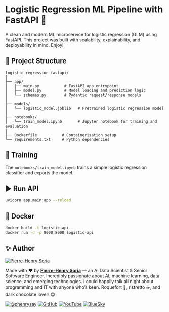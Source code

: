 # Logistic Regression ML Pipeline with FastAPI 🚀

A clean and modern ML microservice for logistic regression (GLM) using FastAPI. This project was built with scalability, explainability, and deployability in mind. Enjoy!

## 🔧 Project Structure

```
logistic-regression-fastapi/
│
├── app/
│   ├── main.py           # FastAPI app entrypoint
│   ├── model.py          # Model loading and prediction logic
│   └── schemas.py        # Pydantic request/response models
│
├── models/
│   └── logistic_model.joblib   # Pretrained logistic regression model
│
├── notebooks/
│   └── train_model.ipynb       # Jupyter notebook for training and evaluation
│
├── Dockerfile           # Containerisation setup
└── requirements.txt     # Python dependencies
```

## 🧪 Training

The `notebooks/train_model.ipynb` trains a simple logistic regression classifier and exports the model.

## ▶️ Run API

```bash
uvicorn app.main:app --reload
```

## 🐳 Docker

```bash
docker build -t logistic-api .
docker run -d -p 8000:8000 logistic-api
```

## ✨ Author

[![Pierre-Henry Soria](https://avatars0.githubusercontent.com/u/1325411?s=200)](https://ph7.me)

Made with ❤️ by **[Pierre-Henry Soria](https://pierrehenry.be)** — an AI Data Scientist & Senior Software Engineer. Incredibly passionate about AI, machine learning, data science, and emerging technologies. I could happily talk all night about programming and IT with anyone who’s keen. Roquefort 🧀, ristretto ☕️, and dark chocolate lover! 😋

[![@phenrysay](https://img.shields.io/badge/x-000000?style=for-the-badge&logo=x)](https://x.com/phenrysay "Follow Me on X")  [![GitHub](https://img.shields.io/badge/GitHub-100000?style=for-the-badge&logo=github&logoColor=white)](https://github.com/pH-7 "My GitHub")  [![YouTube](https://img.shields.io/badge/YouTube-FF0000?style=for-the-badge&logo=youtube&logoColor=white)](https://www.youtube.com/@pH7Programming/videos "Subscribe to my YouTube Channel")  [![BlueSky](https://img.shields.io/badge/BlueSky-00A8E8?style=for-the-badge&logo=bluesky&logoColor=white)](https://bsky.app/profile/ph7s.bsky.social "Follow Me on BlueSky")
